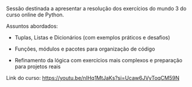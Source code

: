 Sessão destinada a apresentar a resolução dos exercícios do mundo 3 do curso online de Python.

Assuntos abordados:

- Tuplas, Listas e Dicionários (com exemplos práticos e desafios)

- Funções, módulos e pacotes para organização de código

- Refinamento da lógica com exercícios mais complexos e preparação para projetos reais 

Link do curso: https://youtu.be/nIHq1MtJaKs?si=Ucaw6JVyToqCM59N
